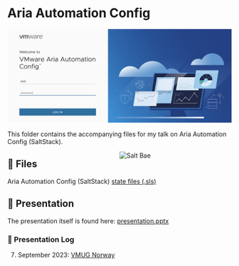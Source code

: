 # Aria Automation Config

![Aria Automation Config Login Screen](assets/aac.png)

This folder contains the accompanying files for my talk on Aria Automation Config (SaltStack).

<img align="right" src="assets/saltbae.gif" height="50%" width="50%" alt="Salt Bae" />

## 🎁 Files

Aria Automation Config (SaltStack) [state files (.sls)](sls/)

## 📜 Presentation

The presentation itself is found here: [presentation.pptx](presentation/presentation.pptx)

### 🧾 Presentation Log

07. September 2023: [VMUG Norway](https://vmug.no/)
